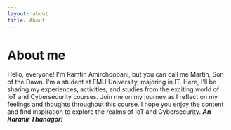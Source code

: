```yaml
---
layout: about
title: About
---
```


# About me
 Hello, everyone! I'm Ramtin Amirchoopani, but you can call me Martin, Son of the Dawn. I'm a student at EMU University, majoring in IT. Here, I'll be sharing my experiences, activities, and studies from the exciting world of IoT and Cybersecurity courses. Join me on my journey as I reflect on my feelings and thoughts throughout this course. I hope you enjoy the content and find inspiration to explore the realms of IoT and Cybersecurity. 
***An Karanir Thanagor!***
